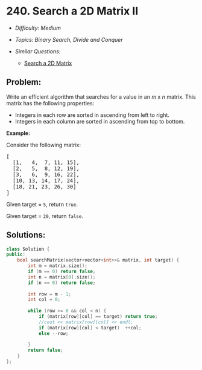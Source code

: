 # 240. Search a 2D Matrix II

* *Difficulty: Medium*

* *Topics: Binary Search, Divide and Conquer*

* *Similar Questions:*

  * [Search a 2D Matrix](./tests/search-a-2d-matrix-ii.md)

## Problem:

<p>Write an efficient algorithm that searches for a value in an <i>m</i> x <i>n</i> matrix. This matrix has the following properties:</p>

<ul>
	<li>Integers in each row are sorted in ascending from left to right.</li>
	<li>Integers in each column are sorted in ascending from top to bottom.</li>
</ul>

<p><strong>Example:</strong></p>

<p>Consider the following matrix:</p>

<pre>
[
  [1,   4,  7, 11, 15],
  [2,   5,  8, 12, 19],
  [3,   6,  9, 16, 22],
  [10, 13, 14, 17, 24],
  [18, 21, 23, 26, 30]
]
</pre>

<p>Given&nbsp;target&nbsp;=&nbsp;<code>5</code>, return&nbsp;<code>true</code>.</p>

<p>Given&nbsp;target&nbsp;=&nbsp;<code>20</code>, return&nbsp;<code>false</code>.</p>

## Solutions:

```c++
class Solution {
public:
    bool searchMatrix(vector<vector<int>>& matrix, int target) {
        int m = matrix.size(); 
        if (m == 0) return false;
        int n = matrix[0].size();
        if (n == 0) return false;
        
        int row = m - 1;
        int col = 0;
        
        while (row >= 0 && col < n) {
            if (matrix[row][col] == target) return true;
            //cout << matrix[row][col] << endl;
            if (matrix[row][col] < target)  ++col;
            else --row;
            
        }
        return false;
    }
};
```
